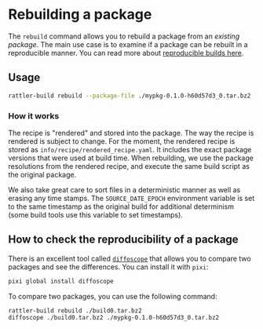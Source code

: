 # Rebuilding a package

The `rebuild` command allows you to rebuild a package from an _existing
package_. The main use case is to examine if a package can be rebuilt in a
reproducible manner. You can read more about [reproducible builds
here](https://reproducible-builds.org/).

## Usage

```bash
rattler-build rebuild --package-file ./mypkg-0.1.0-h60d57d3_0.tar.bz2
```

### How it works

The recipe is "rendered" and stored into the package. The way the recipe is
rendered is subject to change. For the moment, the rendered recipe is stored as
`info/recipe/rendered_recipe.yaml`. It includes the exact package versions that
were used at build time. When rebuilding, we use the package resolutions from
the rendered recipe, and execute the same build script as the original package.

We also take great care to sort files in a deterministic manner as well as
erasing any time stamps. The `SOURCE_DATE_EPOCH` environment variable is set to
the same timestamp as the original build for additional determinism (some build
tools use this variable to set timestamps).

## How to check the reproducibility of a package

There is an excellent tool called [`diffoscope`](https://diffoscope.org/) that
allows you to compare two packages and see the differences. You can install it
with `pixi`:

```bash
pixi global install diffoscope
```

To compare two packages, you can use the following command:

```bash
rattler-build rebuild ./build0.tar.bz2
diffoscope ./build0.tar.bz2 ./mypkg-0.1.0-h60d57d3_0.tar.bz2
```
